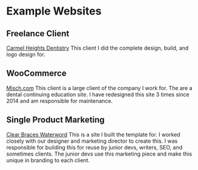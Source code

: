 # Example Websites


## Freelance Client
<a href="http://carmelheightsdentistry/">Carmel Heights Dentistry</a>
This client I did the complete design, build, and logo design for. 

## WooCommerce
<a href="https://misch.com">Misch.com</a> This client is a large client of the company I work for. The are a dental continuing education site. I have redesigned this site 3 times since 2014 and am responsible for maintenance. 

## Single Product Marketing
<a href="https://clearbraceswaterford.com/"> Clear Braces Waterword<a/> This is a site I built the template for. I worked closely with our designer and marketing director to create this. I was responsible for building this for reuse by junior devs, writers, SEO, and sometimes clients. The junior devs use this marketing piece and make this unique in branding to each client. 
